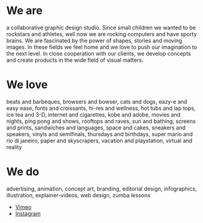 # We are

a collaborative graphic design studio. Since small children we wanted to be rockstars and athletes, well now we are rocking computers and have sporty brains. We are fascinated by the power of shapes, stories and moving images. In these fields we feel home and we love to push our imagination to the next level. In close cooperation with our clients, we develop concepts and create products in the wide field of visual matters.

# We love

beats and barbeques, browsers and bowser, cats and dogs, eazy-e and easy ease, fonts and croissants, hi-res and wellness, hot tubs and lap tops, ice tea and 3-D, internet and cigarettes, kobe and adobe, movies and nights, ping pong and shows, rooftops and raves, sun and bathing, screens and prints, sandwiches and languages, space and cakes, sneakers and speakers, vinyls and semifinals, thursdays and birthdays, super mario and rio di janeiro, paper and skyscrapers, vacation and playstation, virtual and reality

# We do

advertising, animation, concept art, branding, editorial design, infographics, illustration, explainer-videos, web design, zumba lessons

- [Vimeo](https://vimeo.com/animotorstudio)
- [Instagram](http://instagram.com/animotor_studio)
